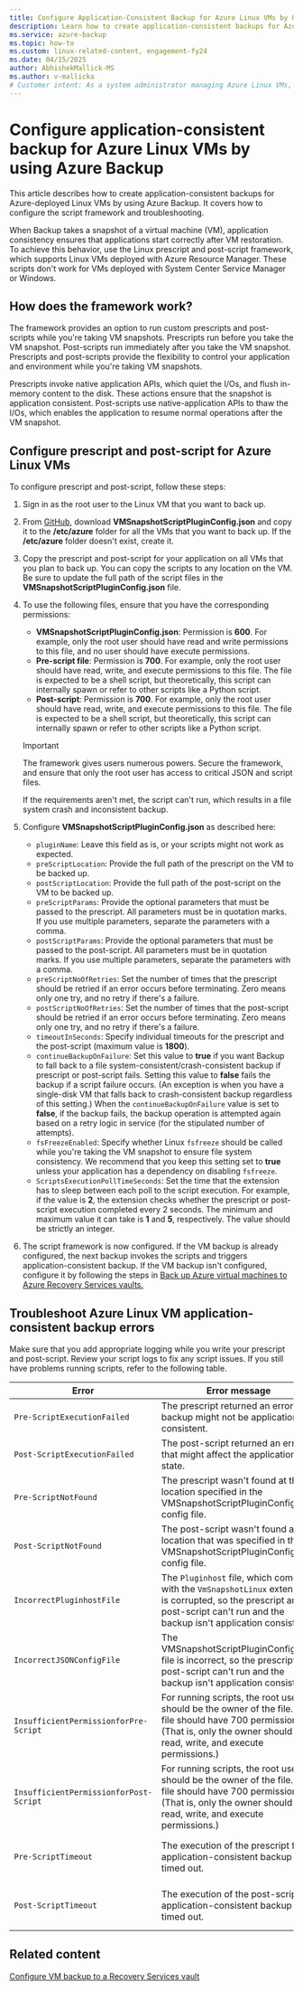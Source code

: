 ```yaml
---
title: Configure Application-Consistent Backup for Azure Linux VMs by Using Azure Backup
description: Learn how to create application-consistent backups for Azure-deployed Linux VMs by using Azure Backup.
ms.service: azure-backup
ms.topic: how-to
ms.custom: linux-related-content, engagement-fy24
ms.date: 04/15/2025
author: AbhishekMallick-MS
ms.author: v-mallicka
# Customer intent: As a system administrator managing Azure Linux VMs, I want to configure application-consistent backups for Azure VMs with Linux by using custom scripts so that I can ensure that my applications remain functional and data integrity is maintained after restoration.
---
```


# Configure application-consistent backup for Azure Linux VMs by using Azure Backup

This article describes how to create application-consistent backups for Azure-deployed Linux VMs by using Azure Backup. It covers how to configure the script framework and troubleshooting.

When Backup takes a snapshot of a virtual machine (VM), application consistency ensures that applications start correctly after VM restoration. To achieve this behavior, use the Linux prescript and post-script framework, which supports Linux VMs deployed with Azure Resource Manager. These scripts don't work for VMs deployed with System Center Service Manager or Windows.

## How does the framework work?

The framework provides an option to run custom prescripts and post-scripts while you're taking VM snapshots. Prescripts run before you take the VM snapshot. Post-scripts run immediately after you take the VM snapshot. Prescripts and post-scripts provide the flexibility to control your application and environment while you're taking VM snapshots.

Prescripts invoke native application APIs, which quiet the I/Os, and flush in-memory content to the disk. These actions ensure that the snapshot is application consistent. Post-scripts use native-application APIs to thaw the I/Os, which enables the application to resume normal operations after the VM snapshot.

## Configure prescript and post-script for Azure Linux VMs

To configure prescript and post-script, follow these steps:

1. Sign in as the root user to the Linux VM that you want to back up.

1. From [GitHub](https://github.com/MicrosoftAzureBackup/VMSnapshotPluginConfig), download **VMSnapshotScriptPluginConfig.json** and copy it to the **/etc/azure** folder for all the VMs that you want to back up. If the **/etc/azure** folder doesn't exist, create it.

1. Copy the prescript and post-script for your application on all VMs that you plan to back up. You can copy the scripts to any location on the VM. Be sure to update the full path of the script files in the **VMSnapshotScriptPluginConfig.json** file.

1. To use the following files, ensure that you have the corresponding permissions:

   - **VMSnapshotScriptPluginConfig.json**: Permission is **600**. For example, only the root user should have read and write permissions to this file, and no user should have execute permissions.
   - **Pre-script file**: Permission is **700**. For example, only the root user should have read, write, and execute permissions to this file. The file is expected to be a shell script, but theoretically, this script can internally spawn or refer to other scripts like a Python script.
   - **Post-script**: Permission is **700**. For example, only the root user should have read, write, and execute permissions to this file. The file is expected to be a shell script, but theoretically, this script can internally spawn or refer to other scripts like a Python script.

   > [!IMPORTANT]
   > The framework gives users numerous powers. Secure the framework, and ensure that only the root user has access to critical JSON and script files.
   >
   > If the requirements aren't met, the script can't run, which results in a file system crash and inconsistent backup.

1. Configure **VMSnapshotScriptPluginConfig.json** as described here:

    - `pluginName`: Leave this field as is, or your scripts might not work as expected.
    - `preScriptLocation`: Provide the full path of the prescript on the VM to be backed up.
    - `postScriptLocation`: Provide the full path of the post-script on the VM to be backed up.
    - `preScriptParams`: Provide the optional parameters that must be passed to the prescript. All parameters must be in quotation marks. If you use multiple parameters, separate the parameters with a comma.
    - `postScriptParams`: Provide the optional parameters that must be passed to the post-script. All parameters must be in quotation marks. If you use multiple parameters, separate the parameters with a comma.
    - `preScriptNoOfRetries`: Set the number of times that the prescript should be retried if an error occurs before terminating. Zero means only one try, and no retry if there's a failure.
    - `postScriptNoOfRetries`: Set the number of times that the post-script should be retried if an error occurs before terminating. Zero means only one try, and no retry if there's a failure.
    - `timeoutInSeconds`: Specify individual timeouts for the prescript and the post-script (maximum value is **1800**).
    - `continueBackupOnFailure`: Set this value to **true** if you want Backup to fall back to a file system-consistent/crash-consistent backup if prescript or post-script fails. Setting this value to **false** fails the backup if a script failure occurs. (An exception is when you have a single-disk VM that falls back to crash-consistent backup regardless of this setting.) When the `continueBackupOnFailure` value is set to **false**, if the backup fails, the backup operation is attempted again based on a retry logic in service (for the stipulated number of attempts).
    - `fsFreezeEnabled`: Specify whether Linux `fsfreeze` should be called while you're taking the VM snapshot to ensure file system consistency. We recommend that you keep this setting set to **true** unless your application has a dependency on disabling `fsfreeze`.
    - `ScriptsExecutionPollTimeSeconds`: Set the time that the extension has to sleep between each poll to the script execution. For example, if the value is **2**, the extension checks whether the prescript or post-script execution completed every 2 seconds. The minimum and maximum value it can take is **1** and **5**, respectively. The value should be strictly an integer.

1. The script framework is now configured. If the VM backup is already configured, the next backup invokes the scripts and triggers application-consistent backup. If the VM backup isn't configured, configure it by following the steps in [Back up Azure virtual machines to Azure Recovery Services vaults.](./backup-azure-vms-first-look-arm.md)

## Troubleshoot Azure Linux VM application-consistent backup errors

Make sure that you add appropriate logging while you write your prescript and post-script. Review your script logs to fix any script issues. If you still have problems running scripts, refer to the following table.

| Error | Error message | Recommended action |
| ------------------------ | -------------- | ------------------ |
| `Pre-ScriptExecutionFailed` |The prescript returned an error, so backup might not be application consistent.| Look at the failure logs for your script to fix the issue.|
| `Post-ScriptExecutionFailed` |The post-script returned an error that might affect the application state. |Look at the failure logs for your script to fix the issue, and check the application state. |
| `Pre-ScriptNotFound` |The prescript wasn't found at the location specified in the VMSnapshotScriptPluginConfig.json config file. |Make sure that the prescript is present at the path that was specified in the config file to ensure application-consistent backup.|
| `Post-ScriptNotFound` |The post-script wasn't found at the location that was specified in the VMSnapshotScriptPluginConfig.json config file. |Make sure that the post-script is present at the path that was specified in the config file to ensure application-consistent backup.|
| `IncorrectPluginhostFile` |The `Pluginhost` file, which comes with the `VmSnapshotLinux` extension, is corrupted, so the prescript and post-script can't run and the backup isn't application consistent.| Uninstall the `VmSnapshotLinux` extension. It automatically reinstalls with the next backup to fix the problem. |
| `IncorrectJSONConfigFile` | The VMSnapshotScriptPluginConfig.json file is incorrect, so the prescript and post-script can't run and the backup isn't application consistent. | Download the copy from [GitHub](https://github.com/MicrosoftAzureBackup/VMSnapshotPluginConfig) and configure it again. |
| `InsufficientPermissionforPre-Script` | For running scripts, the root user should be the owner of the file. The file should have 700 permissions. (That is, only the owner should have read, write, and execute permissions.) | Make sure that the root user is the owner of the script file and that only the owner has read, write, and execute permissions. |
| `InsufficientPermissionforPost-Script` | For running scripts, the root user should be the owner of the file. The file should have 700 permissions. (That is, only the owner should have read, write, and execute permissions.) | Make sure that the root user is the owner of the script file and that only the owner has read, write, and execute permissions. |
| `Pre-ScriptTimeout` | The execution of the prescript for application-consistent backup timed out. | Check the script and increase the timeout in the VMSnapshotScriptPluginConfig.json file located at /etc/azure. |
| `Post-ScriptTimeout` | The execution of the post-script for application-consistent backup timed out. | Check the script and increase the timeout in the VMSnapshotScriptPluginConfig.json file located at /etc/azure. |

## Related content

[Configure VM backup to a Recovery Services vault](./backup-azure-vms-first-look-arm.md)

